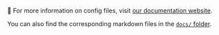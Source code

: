 🔗 For more information on config files, visit [our documentation website][docs].

You can also find the corresponding markdown files in the [`docs/` folder][source].

[docs]: https://princeton-nlp.github.io/SWE-agent/dev/config
[source]: https://github.com/princeton-nlp/SWE-agent/tree/main/docs